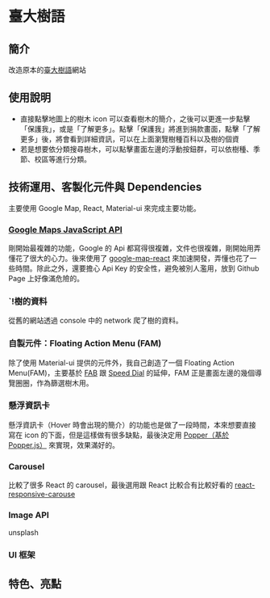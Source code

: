 # 臺大樹語

## 簡介

改造原本的[臺大樹語](https://map.ntu.edu.tw/ntutree/index.htm)網站

## 使用說明

- 直接點擊地圖上的樹木 icon 可以查看樹木的簡介，之後可以更進一步點擊「保護我」，或是「了解更多」。點擊「保護我」將進到捐款畫面，點擊「了解更多」後，將會看到詳細資訊，可以在上面瀏覽樹種百科以及樹的個資
- 若是想要依分類搜尋樹木，可以點擊畫面左邊的浮動按鈕群，可以依樹種、季節、校區等進行分類。

## 技術運用、客製化元件與 Dependencies

主要使用 Google Map, React, Material-ui 來完成主要功能。

### [Google Maps JavaScript API](https://developers.google.com/maps/documentation/javascript/tutorial)

剛開始最複雜的功能，Google 的 Api 都寫得很複雜，文件也很複雜，剛開始用弄懂花了很大的心力。後來使用了 [google-map-react](https://github.com/google-map-react/google-map-react) 來加速開發，弄懂也花了一些時間。除此之外，還要擔心 Api Key 的安全性，避免被別人濫用，放到 Github Page 上好像滿危險的。

### `!樹的資料

從舊的網站透過 console 中的 network 爬了樹的資料。

### 自製元件：Floating Action Menu (FAM)

除了使用 Material-ui 提供的元件外，我自己創造了一個 Floating Action Menu(FAM)，主要基於 [FAB](https://material-ui.com/components/floating-action-button/#floating-action-button) 跟 [Speed Dial](https://material-ui.com/components/speed-dial/#speed-dial) 的延伸，FAM 正是畫面左邊的幾個導覽圈圈，作為篩選樹木用。

### 懸浮資訊卡

懸浮資訊卡（Hover 時會出現的簡介）的功能也是做了一段時間，本來想要直接寫在 icon 的下面，但是這樣做有很多缺點，最後決定用 [Popper（基於 Popper.js）](https://material-ui.com/components/popper/#popper) 來實現，效果滿好的。

### Carousel

比較了很多 React 的 carousel，最後選用跟 React 比較合有比較好看的 [react-responsive-carouse](https://www.npmjs.com/package/react-responsive-carousel)

### Image API

unsplash

### UI 框架

## 特色、亮點
